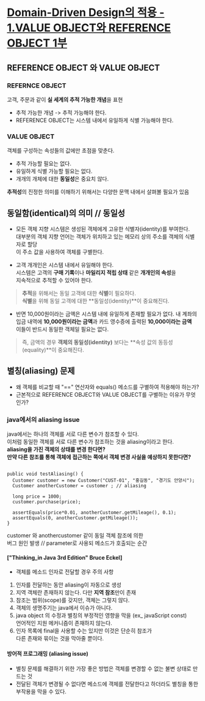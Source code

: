 # [Domain-Driven Design의 적용 - 1.VALUE OBJECT와 REFERENCE OBJECT 1부](http://aeternum.egloos.com/1105776)

## REFERENCE OBJECT 와 VALUE OBJECT

### REFERNCE OBJECT
고객, 주문과 같이 **실 세계의 추적 가능한 개념**을 표현  
* 추적 가능한 개념 -> 추적 가능해야 한다.  
* REFERENCE OBJECT는 시스템 내에서 유일하게 식별 가능해야 한다.

### VALUE OBJECT
객체를 구성하는 속성들의 값에만 초점을 맞춘다.  
* 추적 가능할 필요는 없다.  
* 유일하게 식별 가능할 필요는 없다.  
* 개개의 개체에 대한 **동일성**은 중요치 않다.  

**추적성**의 진정한 의미를 이해하기 위해서는 다양한 문맥 내에서 살펴볼 필요가 있음

## 동일함(identical)의 의미 // **동일성**
* 모든 객체 지향 시스템은 생성된 객체에게 고유한 식별자(identity)를 부여한다.  
대부분의 객체 지향 언어는 객체가 위치하고 있는 메모리 상의 주소를 객체의 식별자로 할당  
이 주소 값을 사용하여 객체를 구별한다.

* 고객 개개인은 시스템 내에서 유일해야 한다.  
시스템은 고객의 **구매 기록**이나 **마일리지 적립 상태** 같은 **개개인의 속성**을  
지속적으로 추적할 수 있어야 한다.  
> **추적**을 위해서는 동일 고객에 대한 **식별**이 필요하다.  
> **식별**을 위해 동일 고객에 대한 **동일성(identity)**이 중요해진다.

* 반면 10,000원이라는 금액은 시스템 내에 유일하게 존재할 필요가 없다.
내 계좌의 입금 내역에 **10,000원이라는 금액**과 카드 영수증에 출력된 **10,000이라는 금액**  
이들이 반드시 동일한 객체일 필요는 없다.  
> 즉, 금액의 경우 **객체의 동일성(identity)** 보다는 **속성 값의 동등성(equality)**이 중요해진다.

## 별칭(aliasing) 문제
* 왜 객체를 비교할 때 "==" 연산자와 equals() 메소드를 구별하여 적용해야 하는가?  
* 근본적으로 REFERENCE OBJECT와 VALUE OBJECT를 구별하는 이유가 무엇인가?

### java에서의 aliasing issue
java에서는 하나의 객체를 서로 다른 변수가 참조할 수 있다.  
이처럼 동일한 객체를 서로 다른 변수가 참조하는 것을 aliasing이라고 한다.  
**aliasing을 가진 객체의 상태를 변경 한다면?**  
**만약 다른 참조를 통해 객체에 접근하는 쪽에서 객체 변경 사실을 예상하지 못한다면?**  

```

public void testAliasing() {
  Customer customer = new Customer("CUST-01", "홍길동", "경기도 안양시");
  Customer anotherCustomer = customer ; // aliasing
  
  long price = 1000;
  customer.purchase(price);
  
  assertEquals(price*0.01, anotherCustomer.getMileage(), 0.1);
  assertEquals(0, anotherCustomer.getMileage());
}

```

customer 와 anothercustomer 같이 동일 객체 참조에 의한  
버그 원인 발생 // parameter로 사용되 메소드가 호출되는 순간  

#### ["Thinking_in Java 3rd Edition" Bruce Eckel]
* 객체를 메소드 인자로 전달할 경우 주의 사항  
1) 인자를 전달하는 동안 aliasing이 자동으로 생성  
2) 지역 객체란 존재하지 않는다. 다만 **지역 참조**만이 존재  
3) 참조는 범위(scope)를 갖지만, 객체는 그렇지 않다.  
4) 객체의 생명주기는 java에서 이슈가 아니다.  
5) java object 의 수정과 별칭의 부정적인 영향을 막을 (ex_ javaScript const)  
  언어적인 지원 메커니즘이 존재하지 않는다.  
6) 인자 목록에 final을 사용할 수는 있지만 이것은 단순히 참조가  
  다른 존재와 묶이는 것을 막아줄 뿐이다.
  
#### 방어적 프로그래밍 (aliasing issue)
* 별칭 문제를 해결하기 위한 가장 좋은 방법은 객체를 변경할 수 없는 불변 상태로 만드는 것  
* 전달된 객체가 변경될 수 없다면 메소드에 객체를 전달한다고 하더라도 별칭을 통한 부작용을 막을 수 있다.
